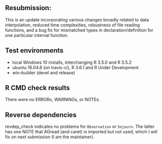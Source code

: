 ## Resubmission:
This is an update incorporating various changes broadly
    related to data interpolation, reduced time complexities,
    robustness of file reading functions, and a bug fix for
    mismatched types in declaration/definition for one
    particular internal function.

## Test environments
* local Windows 10 installs, interchanging R 3.5.0 and R 3.5.2
* ubuntu 16.04.6 (on travis-ci), R 3.6.1 and R Under Development
* win-builder (devel and release)

## R CMD check results
There were no ERRORs, WARNINGs, or NOTEs.

## Reverse dependencies
revdep_check indicates no problems for `Observation` or `Sojourn`.
    The latter has one NOTE that AGread (and caret) is imported
    but not used, which I will fix on next submission (I am the
    maintainer).
